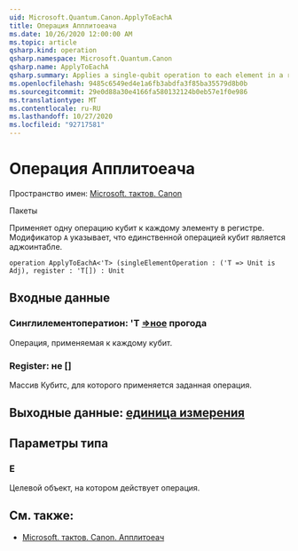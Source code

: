 ```yaml
---
uid: Microsoft.Quantum.Canon.ApplyToEachA
title: Операция Апплитоеача
ms.date: 10/26/2020 12:00:00 AM
ms.topic: article
qsharp.kind: operation
qsharp.namespace: Microsoft.Quantum.Canon
qsharp.name: ApplyToEachA
qsharp.summary: Applies a single-qubit operation to each element in a register. The modifier `A` indicates that the single-qubit operation is adjointable.
ms.openlocfilehash: 9485c6549ed4e1a6fb3abdfa3f85ba35579d8b0b
ms.sourcegitcommit: 29e0d88a30e4166fa580132124b0eb57e1f0e986
ms.translationtype: MT
ms.contentlocale: ru-RU
ms.lasthandoff: 10/27/2020
ms.locfileid: "92717581"
---
```

# <a name="applytoeacha-operation"></a>Операция Апплитоеача

Пространство имен: [Microsoft. тактов. Canon](xref:Microsoft.Quantum.Canon)

Пакеты [](https://nuget.org/packages/)


Применяет одну операцию кубит к каждому элементу в регистре.
Модификатор `A` указывает, что единственной операцией кубит является аджоинтабле.

```qsharp
operation ApplyToEachA<'T> (singleElementOperation : ('T => Unit is Adj), register : 'T[]) : Unit
```


## <a name="input"></a>Входные данные

### <a name="singleelementoperation--t--unit-adj"></a>Синглилементоператион: 'T [=>ное](xref:microsoft.quantum.lang-ref.unit) прогода

Операция, применяемая к каждому кубит.


### <a name="register--t"></a>Register: не []

Массив Кубитс, для которого применяется заданная операция.



## <a name="output--unit"></a>Выходные данные: [единица измерения](xref:microsoft.quantum.lang-ref.unit)



## <a name="type-parameters"></a>Параметры типа

### <a name="t"></a>Е

Целевой объект, на котором действует операция.

## <a name="see-also"></a>См. также:

- [Microsoft. тактов. Canon. Апплитоеач](xref:Microsoft.Quantum.Canon.ApplyToEach)
